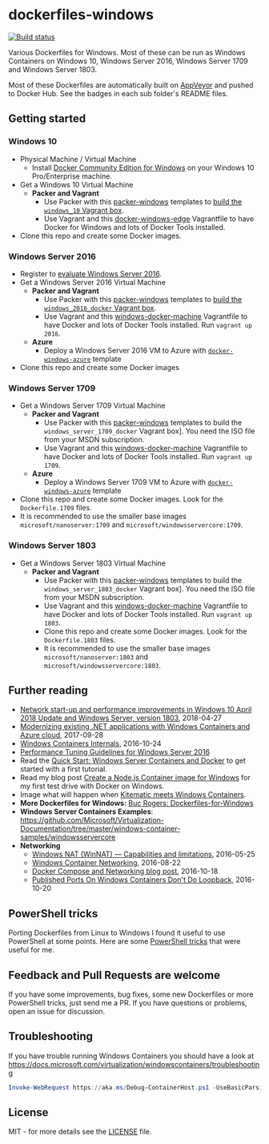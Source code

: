 # dockerfiles-windows
[![Build status](https://ci.appveyor.com/api/projects/status/adxm3egqc5md3fe3/branch/master?svg=true)](https://ci.appveyor.com/project/StefanScherer/dockerfiles-windows/branch/master)

Various Dockerfiles for Windows. Most of these can be run as Windows Containers on Windows 10, Windows Server 2016, Windows Server 1709 and Windows Server 1803.

Most of these Dockerfiles are automatically built on [AppVeyor](https://www.appveyor.com) and pushed to Docker Hub. See the badges in each sub folder's README files.

## Getting started

### Windows 10
* Physical Machine / Virtual Machine
  * Install [Docker Community Edition for Windows](https://store.docker.com/editions/community/docker-ce-desktop-windows) on your Windows 10 Pro/Enterprise machine.
* Get a Windows 10 Virtual Machine
  * **Packer and Vagrant**
    * Use Packer with this [packer-windows](https://github.com/StefanScherer/packer-windows) templates to [build the `windows_10` Vagrant box](https://github.com/StefanScherer/docker-windows-edge#get-the-base-box).
    * Use Vagrant and this  [docker-windows-edge](https://github.com/StefanScherer/docker-windows-edge) Vagrantfile to have Docker for Windows and lots of Docker Tools installed.
* Clone this repo and create some Docker images.

### Windows Server 2016
* Register to [evaluate Windows Server 2016](https://www.microsoft.com/evalcenter/evaluate-windows-server-2016).
* Get a Windows Server 2016 Virtual Machine
  * **Packer and Vagrant**
    * Use Packer with this [packer-windows](https://github.com/StefanScherer/packer-windows) templates to [build the `windows_2016_docker` Vagrant box](https://github.com/StefanScherer/docker-windows-box#get-the-base-box).
    * Use Vagrant and this [windows-docker-machine](https://github.com/StefanScherer/windows-docker-machine) Vagrantfile to have Docker and lots of Docker Tools installed. Run `vagrant up 2016`.
  * **Azure**
    * Deploy a Windows Server 2016 VM to Azure with [`docker-windows-azure`](https://github.com/StefanScherer/docker-windows-azure) template
* Clone this repo and create some Docker images

### Windows Server 1709
* Get a Windows Server 1709 Virtual Machine
  * **Packer and Vagrant**
    * Use Packer with this [packer-windows](https://github.com/StefanScherer/packer-windows) templates to build the `windows_server_1709_docker` Vagrant box]. You need the ISO file from your MSDN subscription.
    * Use Vagrant and this [windows-docker-machine](https://github.com/StefanScherer/windows-docker-machine) Vagrantfile to have Docker and lots of Docker Tools installed. Run `vagrant up 1709`.
  * **Azure**
    * Deploy a Windows Server 1709 VM to Azure with [`docker-windows-azure`](https://github.com/StefanScherer/docker-windows-azure) template
* Clone this repo and create some Docker images. Look for the `Dockerfile.1709` files.
* It is recommended to use the smaller base images `microsoft/nanoserver:1709` and `microsoft/windowsservercore:1709`.

### Windows Server 1803
* Get a Windows Server 1803 Virtual Machine
  * **Packer and Vagrant**
    * Use Packer with this [packer-windows](https://github.com/StefanScherer/packer-windows) templates to build the `windows_server_1803_docker` Vagrant box]. You need the ISO file from your MSDN subscription.
    * Use Vagrant and this [windows-docker-machine](https://github.com/StefanScherer/windows-docker-machine) Vagrantfile to have Docker and lots of Docker Tools installed. Run `vagrant up 1803`.
    * Clone this repo and create some Docker images. Look for the `Dockerfile.1803` files.
    * It is recommended to use the smaller base images `microsoft/nanoserver:1803` and `microsoft/windowsservercore:1803`.

## Further reading
  * [Network start-up and performance improvements in Windows 10 April 2018 Update and Windows Server, version 1803](https://blogs.technet.microsoft.com/networking/2018/04/27/network-start-up-and-performance-improvements-in-windows-10-spring-creators-update-and-windows-server-version-1803/), 2018-04-27
  * [Modernizing existing .NET applications with Windows Containers and Azure cloud](https://myignite.microsoft.com/sessions/53622?source=speakerdetail), 2017-09-28
  * [Windows Containers Internals](https://channel9.msdn.com/Events/Ignite/New-Zealand-2016/M402), 2016-10-24
  * [Performance Tuning Guidelines for Windows Server 2016](https://docs.microsoft.com/en-us/windows-server/administration/performance-tuning/)
  * Read the [Quick Start: Windows Server Containers and Docker](https://docs.microsoft.com/virtualization/windowscontainers/manage-docker/configure-docker-daemon) to get started with a first tutorial.
  * Read my blog post [Create a Node.js Container image for Windows](https://stefanscherer.github.io/create-an-io-js-container-image-for-windows/) for my first test drive with Docker on Windows.
  * Image what will happen when [Kitematic meets Windows Containers](http://blog.hypriot.com/post/kitematic-meets-windows-docker/).
  * **More Dockerfiles for Windows:** [Buc Rogers: Dockerfiles-for-Windows](https://github.com/brogersyh/Dockerfiles-for-windows)
  * **Windows Server Containers Examples**: https://github.com/Microsoft/Virtualization-Documentation/tree/master/windows-container-samples/windowsservercore
  * **Networking**
    * [Windows NAT (WinNAT) — Capabilities and limitations](https://blogs.technet.microsoft.com/virtualization/2016/05/25/windows-nat-winnat-capabilities-and-limitations/), 2016-05-25
    * [Windows Container Networking](https://docs.microsoft.com/en-us/virtualization/windowscontainers/manage-containers/container-networking), 2016-08-22
    * [Docker Compose and Networking blog post](https://blogs.technet.microsoft.com/virtualization/2016/10/18/use-docker-compose-and-service-discovery-on-windows-to-scale-out-your-multi-service-container-application/), 2016-10-18
    * [Published Ports On Windows Containers Don't Do Loopback](https://blog.sixeyed.com/published-ports-on-windows-containers-dont-do-loopback/), 2016-10-20

## PowerShell tricks
Porting Dockerfiles from Linux to Windows I found it useful to use PowerShell at some points. Here are some [PowerShell tricks](PowerShellTricks.md) that were useful for me.

## Feedback and Pull Requests are welcome
If you have some improvements, bug fixes, some new Dockerfiles or more PowerShell tricks, just send me a PR. If you have questions or problems, open an issue for discussion.

## Troubleshooting

If you have trouble running Windows Containers you should have a look at https://docs.microsoft.com/virtualization/windowscontainers/troubleshooting

```powershell
Invoke-WebRequest https://aka.ms/Debug-ContainerHost.ps1 -UseBasicParsing | Invoke-Expression
```

## License

MIT - for more details see the [LICENSE](./LICENSE) file.

